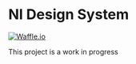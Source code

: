 # NI Design System
[![Waffle.io](https://img.shields.io/waffle/label/evancohen/smart-mirror/in%20progress.svg)]()

This project is a work in progress
